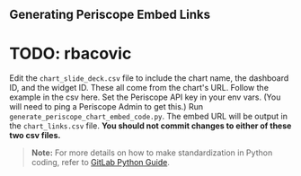 ## Generating Periscope Embed Links
# TODO: rbacovic
Edit the `chart_slide_deck.csv` file to include the chart name, the dashboard ID, and the widget ID.
These all come from the chart's URL.
Follow the example in the csv here.
Set the Periscope API key in your env vars. (You will need to ping a Periscope Admin to get this.)
Run `generate_periscope_chart_embed_code.py`.
The embed URL will be output in the `chart_links.csv` file.
**You should not commit changes to either of these two csv files.**


> **Note:** For more details on how to make standardization in Python coding, refer to [GitLab Python Guide](https://about.gitlab.com/handbook/business-technology/data-team/platform/python-guide/).